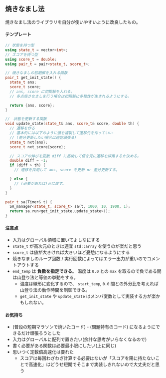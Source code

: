 ## 焼きなまし法

焼きなまし法のライブラリを自分が使いやすいように改良したもの。

#### テンプレート

```cpp
// 状態を持つ型
using state_t = vector<int>;
// スコアを持つ型
using score_t = double;
using pair_t = pair<state_t, score_t>;

// 焼きなましの初期解を入れる関数
pair_t get_init_state() {
  state_t ans;
  score_t score;
  // ans, score に初期解を入れる。
  // 多点焼きなましを行う場合は初期解に多様性が生まれるようにする。

  return {ans, score};
}

//　状態を更新する関数
void update_state(state_t& ans, score_t& score, double th) {
  // 遷移を作る
  // 基本的には以下のように値を複製して遷移先を作っていい
  // (差分更新したい場合は適宜頑張る)
  state_t nxt{ans};
  score_t nxt_score{score};

  // スコアの伸びを変数 diff に格納して値を元に遷移を採用するか決める。
  double diff = -1;
  if (diff > th) {
    // 遷移を採用して ans, score を更新 or 差分更新する。

  } else {
    // (必要があれば)元に戻す。
  }
}

pair_t sa(Timer& t) {
  SA_manager<state_t, score_t> sa(t, 1000, 10, 1900, 1);
  return sa.run<get_init_state,update_state>();
}
```

#### 注意点

- 入力はグローバル領域に置いてよしなにする
- `state_t` が高次元のときは適宜 `std::array` を使うのが楽だと思う
- `score_t` は値が大きければ大きいほど憂愁になるようにする
- 焼きなましのループ回数 / 実行回数によってはエラー出力が重いのでコメントアウトする
- `end_temp` は **負数を指定できる**。 温度は `0.0` との `max` を取るので負である間は山登り法と等価の挙動をする。
  - 温度は線形に変化するので、 `start_temp`, `0.0` 間との外分比を考えれば山登り法の動作時間を制御できる。
  - `get_init_state` や `update_state` はメンバ変数として実装する方が楽かもしれない。
  
#### お気持ち

- (普段の短期マラソンで焼いたコード) - (問題特有のコード) になるようにできるだけ頑張ろうとした
- 入力はグローバルに配列で置きたい(余計な思考がいらなくなるので)
- 書く必要がある関数は必要最小限にしたい(上に同じ)
- 思いつく定数倍高速化は要れた
  - スコアは毎回わざわざ計算する必要はないが「スコアを陽に持たないことで高速化」はどうせ短期でそこまで実装しきれないので大丈夫だと思う
